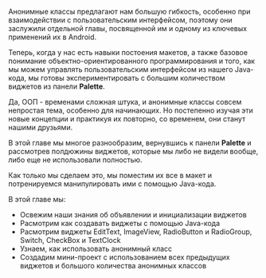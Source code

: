 Анонимные классы предлагают нам большую гибкость, особенно при взаимодействии с пользовательским интерфейсом, поэтому они заслужили отдельной главы, посвященной им и одному из ключевых применений их в Android.

Теперь, когда у нас есть навыки постоения макетов, а также базовое понимание объектно-ориентированного программирования и того, как мы можем управлять пользовательским интерфейсом из нашего Java-кода, мы готовы экспериментировать с большим количеством виджетов из панели **Palette**.

Да, ООП - временами сложная штука, и анонимные классы совсем непростая тема, особенно для начинающих. Но постепенно изучая эти новые концепции и практикуя их повторно, со временем, они станут нашими друзьями.

В этой главе мы многое разнообразим, вернувшись к панели **Palette** и рассмотрев полдюжины виджетов, которые мы либо не видели вообще, либо еще не использовали полностью.

Как только мы сделаем это, мы поместим их все в макет и потренируемся манипулировать ими с помощью Java-кода.

В этой главе мы:

- Освежим наши знания об объявлении и инициализации виджетов
- Расмотрим как создавать виджеты с помощью Java-кода
- Расмотрим виджеты EditText, ImageView, RadioButton и RadioGroup, Switch, CheckBox и TextClock
- Узнаем, как использовать анонимный класс
- Создадим мини-проект с использованием всех предыдущих виджетов и большого количества анонимных классов

